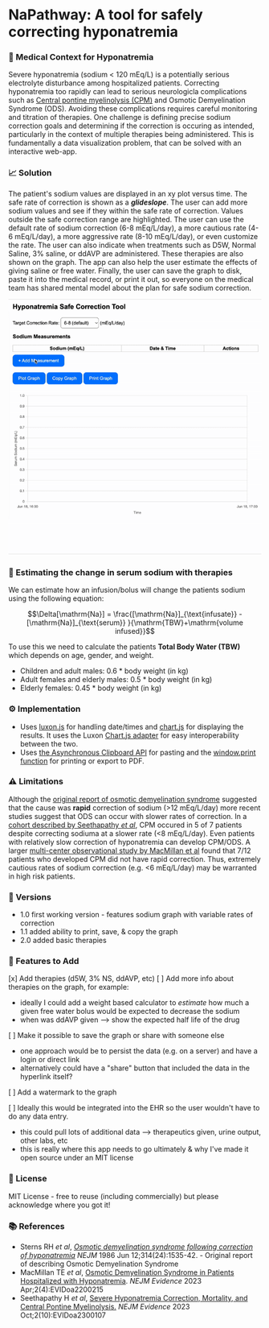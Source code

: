# NaPathway: A tool for safely correcting hyponatremia

### 🧠 Medical Context for Hyponatremia
Severe hyponatremia (sodium < 120 mEq/L) is a potentially serious electrolyte disturbance among hospitalized patients. Correcting hyponatremia too rapidly can lead to serious neurologicla complications such as [Central pontine myelinolysis (CPM)](https://en.wikipedia.org/wiki/Central_pontine_myelinolysis) and Osmotic Demyelination Syndrome (ODS). Avoiding these complications requires careful monitoring and titration of therapies. One challenge is defining precise sodium correction goals and determining if the correction is occuring as intended, particularly in the context of multiple therapies being administered. This is fundamentally a data visualization problem, that can be solved with an interactive web-app.

### 📈 Solution
The patient's sodium values are displayed in an xy plot versus time. The safe rate of correction is shown as a ***glideslope***. The user can add more sodium values and see if they within the safe rate of correction. Values outside the safe correction range are highlighted. 
The user can use the default rate of sodium correction (6-8 mEq/L/day), a more cautious rate (4-6 mEq/L/day), a more aggressive rate (8-10 mEq/L/day), or even customize the rate.
The user can also indicate when treatments such as D5W, Normal Saline, 3% saline, or ddAVP are administered. These therapies are also shown on the graph. The app can also help the user estimate the effects of giving saline or free water.
Finally, the user can save the graph to disk, paste it into the medical record, or print it out, so everyone on the medical team has shared mental model about the plan for safe sodium correction.

![](https://github.com/nickmmark/hyponatremia-glideslope/blob/main/sodium_correction_v1.gif)

### 🧮 Estimating the change in serum sodium with therapies
We can estimate how an infusion/bolus will change the patients sodium using the following equation:
```math
\Delta[\mathrm{Na}]
=
\frac{[\mathrm{Na}]_{\text{infusate}}
      -[\mathrm{Na}]_{\text{serum}}
     }{\mathrm{TBW}+\mathrm{volume infused}}
```
To use this we need to calculate the patients **Total Body Water (TBW)** which depends on age, gender, and weight. 
- Children and adult males: 0.6 * body weight (in kg)
- Adult females and elderly males: 0.5 * body weight (in kg)
- Elderly females: 0.45 * body weight (in kg) 


### ⚙️ Implementation
- Uses [luxon.js](https://moment.github.io/luxon/#/) for handling date/times and [chart.js](https://www.chartjs.org/docs/latest/charts/line.html) for displaying the results. It uses the Luxon [Chart.js adapter](https://github.com/chartjs/chartjs-adapter-luxon) for easy interoperability between the two.
- Uses [the Asynchronous Clipboard API](https://developer.mozilla.org/en-US/docs/Web/API/Clipboard_API) for pasting and the [window.print function](https://developer.mozilla.org/en-US/docs/Web/API/Window/print) for printing or export to PDF.

### ⚠️ Limitations
Although the [original report of osmotic demyelination syndrome](https://www.nejm.org/doi/abs/10.1056/NEJM198606123142402) suggested that the cause was **rapid** correction of sodium (>12 mEq/L/day) more recent studies suggest that ODS can occur with slower rates of correction. In a [cohort described by Seethapathy _et al_](https://evidence.nejm.org/doi/full/10.1056/EVIDoa2300107), CPM occured in 5 of 7 patients despite correcting sodiuma at a slower rate (<8 mEq/L/day).
Even patients with relatively slow correction of hyponatremia can develop CPM/ODS. A larger [multi-center observational study by MacMillan et al](https://evidence.nejm.org/doi/full/10.1056/EVIDoa2200215) found that 7/12 patients who developed CPM did not have rapid correction. Thus, extremely cautious rates of sodium correction (e.g. <6 mEq/L/day) may be warranted in high risk patients. 

### 🔢 Versions
- 1.0 first working version - features sodium graph with variable rates of correction
- 1.1 added ability to print, save, & copy the graph
- 2.0 added basic therapies

### 🚧 Features to Add
[x] Add therapies (d5W, 3% NS, ddAVP, etc)
[ ] Add more info about therapies on the graph, for example:
- ideally I could add a weight based calculator to *estimate* how much a given free water bolus would be expected to decrease the sodium
- when was ddAVP given --> show the expected half life of the drug

[ ] Make it possible to save the graph or share with someone else
- one approach would be to persist the data (e.g. on a server) and have a login or direct link
- alternatively could have a "share" button that included the data in the hyperlink itself?

[ ] Add a watermark to the graph

[ ] Ideally this would be integrated into the EHR so the user wouldn't have to do any data entry.
- this could pull lots of additional data --> therapeutics given, urine output, other labs, etc
- this is really where this app needs to go ultimately & why I've made it open source under an MIT license

### 🪪 License
MIT License - free to reuse (including commercially) but please acknowledge where you got it!

### 📚 References
- Sterns RH _et al_, [*Osmotic demyelination syndrome following correction of hyponatremia*](https://www.nejm.org/doi/abs/10.1056/NEJM198606123142402) _NEJM_ 1986 Jun 12;314(24):1535-42. - Original report of describing Osmotic Demyelination Syndrome
- MacMillan TE _et al_, [Osmotic Demyelination Syndrome in Patients Hospitalized with Hyponatremia](https://evidence.nejm.org/doi/full/10.1056/EVIDoa2200215). _NEJM Evidence_ 2023 Apr;2(4):EVIDoa2200215
- Seethapathy H _et al_, [Severe Hyponatremia Correction, Mortality, and Central Pontine Myelinolysis.](https://evidence.nejm.org/doi/full/10.1056/EVIDoa2300107) _NEJM Evidence_ 2023 Oct;2(10):EVIDoa2300107
